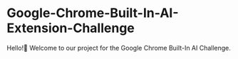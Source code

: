 # Google-Chrome-Built-In-AI-Extension-Challenge
Hello!👋 Welcome to our project for the Google Chrome Built-In AI Challenge.
